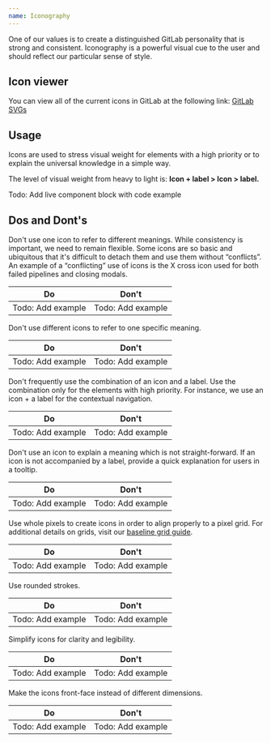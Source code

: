 ```yaml
---
name: Iconography
---
```


One of our values is to create a distinguished GitLab personality that is strong and consistent. Iconography is a powerful visual cue to the user and should reflect our particular sense of style.

## Icon viewer

You can view all of the current icons in GitLab at the following link: [GitLab SVGs](http://gitlab-org.gitlab.io/gitlab-svgs/)

## Usage

Icons are used to stress visual weight for elements with a high priority or to explain the universal knowledge in a simple way.

The level of visual weight from heavy to light is: **Icon + label > Icon > label.**

Todo: Add live component block with code example

## Dos and Dont's

Don't use one icon to refer to different meanings. While consistency is important, we need to remain flexible. Some icons are so basic and ubiquitous that it's difficult to detach them and use them without “conflicts”. An example of a “conflicting” use of icons is the X cross icon used for both failed pipelines and closing modals.

<table class="do-dont m-b-6">
<thead>
<tr>
<th>Do</th>
<th>Don't</th>
</tr>
</thead>
<tbody>
<tr>
<td>
Todo: Add example
</td>
<td>
Todo: Add example
</td>
</tr>
</tbody>
</table>

Don't use different icons to refer to one specific meaning.

<table class="do-dont m-b-6">
<thead>
<tr>
<th>Do</th>
<th>Don't</th>
</tr>
</thead>
<tbody>
<tr>
<td>
Todo: Add example
</td>
<td>
Todo: Add example
</td>
</tr>
</tbody>
</table>

Don't frequently use the combination of an icon and a label. Use the combination only for the elements with high priority. For instance, we use an icon + a label for the contextual navigation.

<table class="do-dont m-b-6">
<thead>
<tr>
<th>Do</th>
<th>Don't</th>
</tr>
</thead>
<tbody>
<tr>
<td>
Todo: Add example
</td>
<td>
Todo: Add example
</td>
</tr>
</tbody>
</table>

Don't use an icon to explain a meaning which is not straight-forward. If an icon is not accompanied by a label, provide a quick explanation for users in a tooltip.

<table class="do-dont m-b-6">
<thead>
<tr>
<th>Do</th>
<th>Don't</th>
</tr>
</thead>
<tbody>
<tr>
<td>
Todo: Add example
</td>
<td>
Todo: Add example
</td>
</tr>
</tbody>
</table>

Use whole pixels to create icons in order to align properly to a pixel grid. For additional details on grids, visit our [baseline grid guide](/layout/grid).

<table class="do-dont m-b-6">
<thead>
<tr>
<th>Do</th>
<th>Don't</th>
</tr>
</thead>
<tbody>
<tr>
<td>
Todo: Add example
</td>
<td>
Todo: Add example
</td>
</tr>
</tbody>
</table>

Use rounded strokes.

<table class="do-dont m-b-6">
<thead>
<tr>
<th>Do</th>
<th>Don't</th>
</tr>
</thead>
<tbody>
<tr>
<td>
Todo: Add example
</td>
<td>
Todo: Add example
</td>
</tr>
</tbody>
</table>

Simplify icons for clarity and legibility.

<table class="do-dont m-b-6">
<thead>
<tr>
<th>Do</th>
<th>Don't</th>
</tr>
</thead>
<tbody>
<tr>
<td>
Todo: Add example
</td>
<td>
Todo: Add example
</td>
</tr>
</tbody>
</table>

Make the icons front-face instead of different dimensions.

<table class="do-dont m-b-6">
<thead>
<tr>
<th>Do</th>
<th>Don't</th>
</tr>
</thead>
<tbody>
<tr>
<td>
Todo: Add example
</td>
<td>
Todo: Add example
</td>
</tr>
</tbody>
</table>